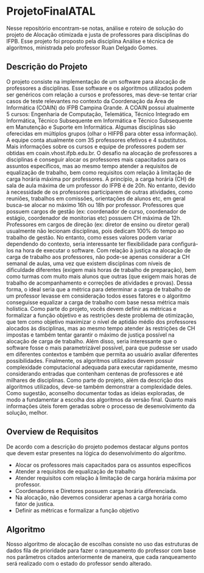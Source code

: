 # ProjetoFinalATAL


Nesse repositório encontram-se notas, análise e roteiro de solução do projeto de Alocação otimizada e justa de professores para disciplinas do IFPB.  Esse projeto foi proposto pela disciplina Análise e técnica de algoritmos,  ministrada pelo professor Ruan Delgado Gomes. 

## Descrição do Projeto 

O projeto consiste na implementação de um software para alocação de professores a disciplinas. Esse software e os algoritmos utilizados podem ser genéricos com relação a cursos e professores, mas deve-se tentar criar casos de teste relevantes no contexto da Coordenação da Área de Informática (COAIN) do IFPB Campina Grande. A COAIN possui atualmente 5 cursos: Engenharia de Computação, Telemática, Técnico Integrado em Informática, Técnico Subsequente em Informática e Técnico Subsequente em Manutenção e Suporte em Informática. Algumas disciplinas são oferecidas em múltiplos grupos (olhar o HIFPB para obter essa informação). A equipe conta atualmente com 35 professores efetivos e 4 substitutos. Mais informações sobre os cursos e equipe de professores podem ser obtidas em coain.vhost.ifpb.edu.br.
O desafio na alocação de professores a disciplinas é conseguir alocar os professores mais capacitados para os assuntos específicos, mas ao mesmo tempo atender a requisitos de equalização de trabalho, bem como requisitos com relação à limitação de carga horária máxima por professores. À princípio, a carga horária (CH) de sala de aula máxima de um professor do IFPB é de 20h. No entanto, devido à necessidade de os professores participarem de outras atividades, como reuniões, trabalhos em comissões, orientações de alunos etc, em geral busca-se alocar no máximo 16h ou 18h por professor. Professores que possuem cargos de gestão (ex: coordenador de curso, coordenador de estágio, coordenador de monitorias etc) possuem CH máxima de 12h. Professores em cargos de direção (ex: diretor de ensino ou diretor geral) usualmente não lecionam disciplinas, pois dedicam 100% do tempo ao trabalho de gestão. No entanto, como esses valores podem variar dependendo do contexto, seria interessante ter flexibilidade para configurá-los na hora de executar o software.
Com relação à justiça na alocação de carga de trabalho aos professores, não pode-se apenas considerar a CH semanal de aulas, uma vez que existem disciplinas com níveis de dificuldade diferentes (exigem mais horas de trabalho de preparação), bem como turmas com muito mais alunos que outras (que exigem mais horas de trabalho de acompanhamento e correções de atividades e provas). Dessa forma, o ideal seria que a métrica para determinar a carga de trabalho de um professor levasse em consideração todos esses fatores e o algoritmo conseguisse equalizar a carga de trabalho com base nessa métrica mais holística.
Como parte do projeto, vocês devem definir as métricas e formalizar a função objetivo e as restrições deste problema de otimização, que tem como objetivo maximizar o nível de aptidão médio dos professores alocados às disciplinas, mas ao mesmo tempo atender às restrições de CH impostas e também tentar garantir o máximo de justiça possível na alocação de carga de trabalho. Além disso, seria interessante que o software fosse o mais parametrizável possível, para que pudesse ser usado em diferentes contextos e também que permita ao usuário avaliar diferentes possibilidades. Finalmente, os algoritmos utilizados devem possuir complexidade computacional adequada para executar rapidamente, mesmo considerando entradas que contenham centenas de professores e até milhares de disciplinas. Como parte do projeto, além da descrição dos algoritmos utilizados, deve-se também demonstrar a complexidade deles. Como sugestão, aconselho documentar todas as ideias exploradas, de modo a fundamentar a escolha dos algoritmos da versão final. Quanto mais informações úteis forem geradas sobre o processo de desenvolvimento da solução, melhor.

## Overview de Requisitos

De acordo com a descrição do projeto podemos destacar alguns pontos que devem estar presentes na lógica do desenvolvimento do algoritmo. 

- Alocar os professores mais capacitados para os assuntos específicos
- Atender a requisitos de equalização de trabalho
- Atender requisitos com relação à limitação de carga horária máxima por professor. 
- Coordenadores e Diretores possuem carga horária diferenciada.
- Na alocação, não devemos considerar apenas a carga horária como fator de justica. 
- Definir as métricas e formalizar a função objetivo

## Algoritmo

Nosso algoritmo de alocação de escolhas consiste no uso das estruturas de dados fila de prioridade para fazer o ranqueamento do professor com base nos parâmetros citados anteriormente de maneira, que cada ranqueamento será realizado com o estado do professor sendo alterado. 


